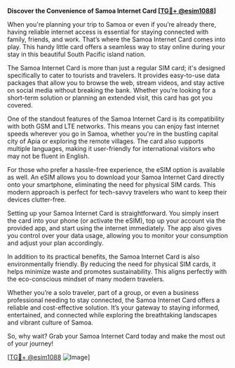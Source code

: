 **Discover the Convenience of Samoa Internet Card [[TG💪+ @esim1088](https://t.me/s/esim1088)]**

When you're planning your trip to Samoa or even if you’re already there, having reliable internet access is essential for staying connected with family, friends, and work. That’s where the Samoa Internet Card comes into play. This handy little card offers a seamless way to stay online during your stay in this beautiful South Pacific island nation.

The Samoa Internet Card is more than just a regular SIM card; it's designed specifically to cater to tourists and travelers. It provides easy-to-use data packages that allow you to browse the web, stream videos, and stay active on social media without breaking the bank. Whether you’re looking for a short-term solution or planning an extended visit, this card has got you covered.

One of the standout features of the Samoa Internet Card is its compatibility with both GSM and LTE networks. This means you can enjoy fast internet speeds wherever you go in Samoa, whether you're in the bustling capital city of Apia or exploring the remote villages. The card also supports multiple languages, making it user-friendly for international visitors who may not be fluent in English.

For those who prefer a hassle-free experience, the eSIM option is available as well. An eSIM allows you to download your Samoa Internet Card directly onto your smartphone, eliminating the need for physical SIM cards. This modern approach is perfect for tech-savvy travelers who want to keep their devices clutter-free.

Setting up your Samoa Internet Card is straightforward. You simply insert the card into your phone (or activate the eSIM), top up your account via the provided app, and start using the internet immediately. The app also gives you control over your data usage, allowing you to monitor your consumption and adjust your plan accordingly.

In addition to its practical benefits, the Samoa Internet Card is also environmentally friendly. By reducing the need for physical SIM cards, it helps minimize waste and promotes sustainability. This aligns perfectly with the eco-conscious mindset of many modern travelers.

Whether you’re a solo traveler, part of a group, or even a business professional needing to stay connected, the Samoa Internet Card offers a reliable and cost-effective solution. It’s your gateway to staying informed, entertained, and connected while exploring the breathtaking landscapes and vibrant culture of Samoa.

So, why wait? Grab your Samoa Internet Card today and make the most out of your journey! 

[[TG💪+ @esim1088](https://t.me/s/esim1088) ![Image](https://i.postimg.cc/Y0z9fWf4/image.png)]